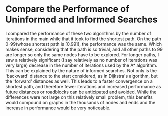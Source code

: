 # Compare the Performance of Uninformed and Informed Searches

I compared the performance of these two algorithms by the number of iterations in the main while that it took to find the shortest path. On the path 0-99(whose shortest path is [0,99]), the performance was the same. Which makes sense, considering that the path is so trivial, and all other paths to 99 are longer so only the same nodes have to be explored. For longer paths, I saw a relatively significant (I say relatively as no number of iterations was very large) decrease in the number of iterations used by the A* algorithm. This can be explained by the nature of informed searches. Not only is the 'backward' distance to the start considered, as in Dijkstra's algorithm, but the 'forward' distances as well. This leads to a faster convergence on a shortest path, and therefore fewer iterations and increased performance as future distances or roadblocks can be anticipated and avoided. While the differences were not large on this relatively small problem, this benefits would compound on graphs in the thousands of nodes and ends and the increase in performance would be very noticeable.
